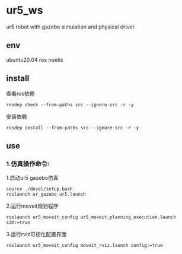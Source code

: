 # ur5_ws
ur5 robot with gazebo simulation and physical driver

## env
ubuntu20.04
ros noetic

## install

查看ros依赖

```commandline
rosdep check --from-paths src --ignore-src -r -y
```

安装依赖

```commandline
rosdep install --from-paths src --ignore-src -r -y
```

## use
### 1.仿真操作命令:

1.启动ur5 gazebo仿真

```comandline
source ./devel/setup.bash
roslaunch ur_gazebo ur5.launch
```
2.运行moveit规划程序

```comandline
roslaunch ur5_moveit_config ur5_moveit_planning_execution.launch sim:=true
```
3.运行rviz可视化配置界面

```comandline
roslaunch ur5_moveit_config moveit_rviz.launch config:=true
```
